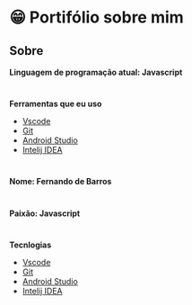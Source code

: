 # 😁 Portifólio sobre mim
## Sobre

**<p>Linguagem de programação atual: Javascript</p>**
#

**<p>Ferramentas que eu uso</p>**
  - [Vscode](https://code.visualstudio.com)
  - [Git](https://git-scm.com)
  - [Android Studio](https://developer.android.com/studio)
  - [Intelij IDEA](https://www.jetbrains.com/pt-br/idea/)
#

**<p>Nome: Fernando de Barros</p>**
#

**<p>Paixão: Javascript</p>**
#

**<p>Tecnlogias</p>**
  - [Vscode](https://code.visualstudio.com)
  - [Git](https://git-scm.com)
  - [Android Studio](https://developer.android.com/studio)
  - [Intelij IDEA](https://www.jetbrains.com/pt-br/idea/)
#
